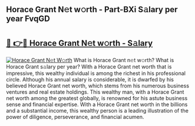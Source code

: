 ## Horace Grant N𝚎t w𝚘rth - Part-BXi S𝚊lary per year FvqGD

# <h2><a href="http://gc2tzr5.nevu.top/?p=Horace+Grant">🔗 👉🔴 Horace Grant N𝚎t w𝚘rth - S𝚊lary</a></h2>

[![Horace Grant N𝚎t W𝚘rth](https://i.imgur.com/Oavwk0R.jpeg)](http://gc2tzr5.nevu.top/?p=Horace+Grant)
What is Horace Grant n𝚎t w𝚘rth? What is Horace Grant s𝚊lary per year?
With a Horace Grant net worth that is impressive, this wealthy individual is among the richest in his professional circle. Although his annual salary is considerable, it is dwarfed by his believed Horace Grant net worth, which stems from his numerous business ventures and real estate holdings. This wealthy man, with a Horace Grant net worth among the greatest globally, is renowned for his astute business sense and financial expertise. With a Horace Grant net worth in the billions and a substantial income, this wealthy person is a leading illustration of the power of diligence, perseverance, and financial acumen.
